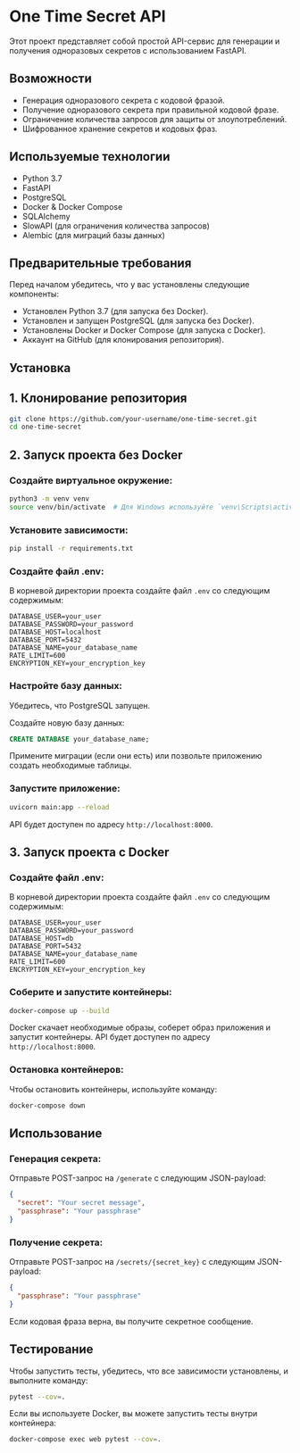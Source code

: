 # One Time Secret API

Этот проект представляет собой простой API-сервис для генерации и получения одноразовых секретов с использованием FastAPI.

## Возможности

- Генерация одноразового секрета с кодовой фразой.
- Получение одноразового секрета при правильной кодовой фразе.
- Ограничение количества запросов для защиты от злоупотреблений.
- Шифрованное хранение секретов и кодовых фраз.

## Используемые технологии

- Python 3.7
- FastAPI
- PostgreSQL
- Docker & Docker Compose
- SQLAlchemy
- SlowAPI (для ограничения количества запросов)
- Alembic (для миграций базы данных)

## Предварительные требования

Перед началом убедитесь, что у вас установлены следующие компоненты:

- Установлен Python 3.7 (для запуска без Docker).
- Установлен и запущен PostgreSQL (для запуска без Docker).
- Установлены Docker и Docker Compose (для запуска с Docker).
- Аккаунт на GitHub (для клонирования репозитория).

## Установка

## 1. Клонирование репозитория

```bash
git clone https://github.com/your-username/one-time-secret.git
cd one-time-secret
```

## 2. Запуск проекта без Docker

### Создайте виртуальное окружение:

```bash
python3 -m venv venv
source venv/bin/activate  # Для Windows используйте `venv\Scripts\activate`
```

### Установите зависимости:

```bash
pip install -r requirements.txt
```

### Создайте файл .env:

В корневой директории проекта создайте файл `.env` со следующим содержимым:

```
DATABASE_USER=your_user
DATABASE_PASSWORD=your_password
DATABASE_HOST=localhost
DATABASE_PORT=5432
DATABASE_NAME=your_database_name
RATE_LIMIT=600
ENCRYPTION_KEY=your_encryption_key
```

### Настройте базу данных:

Убедитесь, что PostgreSQL запущен.

Создайте новую базу данных:

```sql
CREATE DATABASE your_database_name;
```

Примените миграции (если они есть) или позвольте приложению создать необходимые таблицы.

### Запустите приложение:

```bash
uvicorn main:app --reload
```

API будет доступен по адресу `http://localhost:8000`.

## 3. Запуск проекта с Docker

### Создайте файл .env:

В корневой директории проекта создайте файл `.env` со следующим содержимым:

```
DATABASE_USER=your_user
DATABASE_PASSWORD=your_password
DATABASE_HOST=db
DATABASE_PORT=5432
DATABASE_NAME=your_database_name
RATE_LIMIT=600
ENCRYPTION_KEY=your_encryption_key
```

### Соберите и запустите контейнеры:

```bash
docker-compose up --build
```

Docker скачает необходимые образы, соберет образ приложения и запустит контейнеры. API будет доступен по адресу `http://localhost:8000`.

### Остановка контейнеров:

Чтобы остановить контейнеры, используйте команду:

```bash
docker-compose down
```

## Использование

### Генерация секрета:

Отправьте POST-запрос на `/generate` с следующим JSON-payload:

```json
{
  "secret": "Your secret message",
  "passphrase": "Your passphrase"
}
```

### Получение секрета:

Отправьте POST-запрос на `/secrets/{secret_key}` с следующим JSON-payload:

```json
{
  "passphrase": "Your passphrase"
}
```

Если кодовая фраза верна, вы получите секретное сообщение.

## Тестирование

Чтобы запустить тесты, убедитесь, что все зависимости установлены, и выполните команду:

```bash
pytest --cov=.
```

Если вы используете Docker, вы можете запустить тесты внутри контейнера:

```bash
docker-compose exec web pytest --cov=.
```
